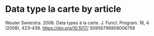 # Data type la carte by article 

Wouter Swierstra. 2008. Data types à la carte. J. Funct. Program. 18, 4 (2008), 423–436. https://doi.org/10.1017/
S0956796808006758





